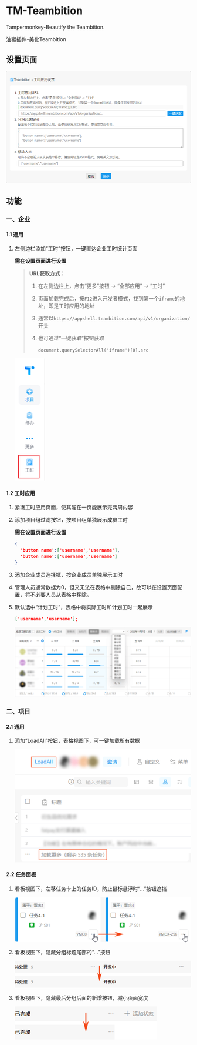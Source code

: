 # TM-Teambition

Tampermonkey-Beautify the Teambition.

油猴插件-美化Teambition

## 设置页面

![设置](https://github.com/HaleShaw/TM-Teambition/raw/main/screenshots/setting.png)

## 功能

### 一、企业

#### 1.1 通用

1. 左侧边栏添加“工时”按钮，一键直达企业工时统计页面

    **需在设置页面进行设置**

    > **URL获取方式：**
    >
    > 1. 在左侧边栏上，点击“更多”按钮 -> “全部应用” -> “工时”
    >
    > 2. 页面加载完成后，按`F12`进入开发者模式，找到第一个`iframe`的地址，即是工时应用的地址
    >
    > 3. 通常以`https://appshell.teambition.com/api/v1/organization/`开头
    >
    > 4. 也可通过“一键获取”按钮获取
    >
    >    `document.querySelectorAll('iframe')[0].src`

    ![工时按钮](https://github.com/HaleShaw/TM-Teambition/raw/main/screenshots/1.WorktimeButton.png)

#### 1.2 工时应用

1. 紧凑工时应用页面，使其能在一页能展示完两周内容

2. 添加项目组过滤按钮，按项目组单独展示成员工时

    **需在设置页面进行设置**

    ```JSON
    {
      'button name':['username','username'],
      'button name':['username','username']
    }
    ```

3. 添加企业成员选择框，按企业成员单独展示工时

4. 管理人员通常数据为0，但又无法在表格中剔除自己，故可以在设置页面配置，将不必要人员从表格中移除。

5. 默认选中“计划工时”，表格中将实际工时和计划工时一起展示

    ```JSON
    ['username','username'];
    ```

    ![工时应用](https://github.com/HaleShaw/TM-Teambition/raw/main/screenshots/2.Worktime.png)

### 二、项目

#### 2.1 通用

1. 添加“LoadAll”按钮，表格视图下，可一键加载所有数据

    ![LoadAll](https://github.com/HaleShaw/TM-Teambition/raw/main/screenshots/3.LoadAllButton.png)

#### 2.2 任务面板

1. 看板视图下，左移任务卡上的任务ID，防止鼠标悬浮时“…”按钮遮挡

    ![TaskID](https://github.com/HaleShaw/TM-Teambition/raw/main/screenshots/4.TaskID.png)

2. 看板视图下，隐藏分组标题尾部的“…”按钮

    ![GroupAfter](https://github.com/HaleShaw/TM-Teambition/raw/main/screenshots/5.GroupAfter.png)

3. 看板视图下，隐藏最后分组后面的新增按钮，减小页面宽度

    ![GroupNew](https://github.com/HaleShaw/TM-Teambition/raw/main/screenshots/6.GroupNew.png)
